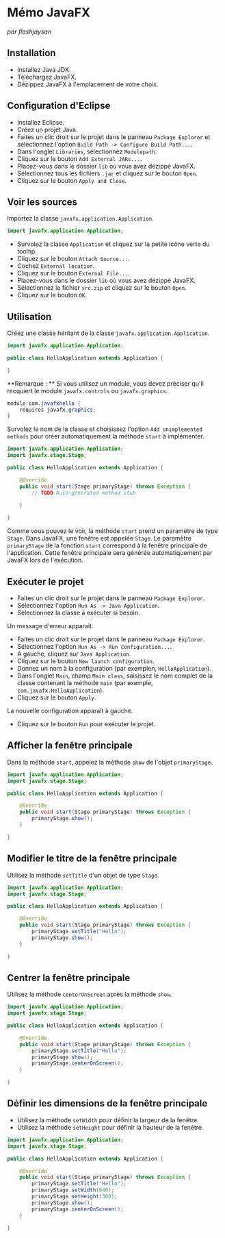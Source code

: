 # Mémo JavaFX

*par flashjaysan*

## Installation

- Installez Java JDK.
- Téléchargez JavaFX.
- Dézippez JavaFX à l'emplacement de votre choix.

## Configuration d'Eclipse

- Installez Eclipse.
- Créez un projet Java.
- Faites un clic droit sur le projet dans le panneau `Package Explorer` et sélectionnez l'option `Build Path -> Configure Build Path...`.
- Dans l'onglet `Libraries`, sélectionnez `Modulepath`.
- Cliquez sur le bouton `Add External JARs...`.
- Placez-vous dans le dossier `lib` où vous avez dézippé JavaFX.
- Sélectionnez tous les fichiers `.jar` et cliquez sur le bouton `Open`.
- Cliquez sur le bouton `Apply and Close`.

## Voir les sources

Importez la classe `javafx.application.Application`.

```java
import javafx.application.Application;
```

- Survolez la classe `Application` et cliquez sur la petite icône verte du tooltip.
- Cliquez sur le bouton `Attach Source...`.
- Cochez `External location`.
- Cliquez sur le bouton `External File...`.
- Placez-vous dans le dossier `lib` où vous avez dézippé JavaFX.
- Sélectionnez le fichier `src.zip` et cliquez sur le bouton `Open`.
- Cliquez sur le bouton `OK`.

## Utilisation

Créez une classe héritant de la classe `javafx.application.Application`.

```java
import javafx.application.Application;

public class HelloApplication extends Application {

}
```

**Remarque : ** Si vous utilisez un module, vous devez préciser qu'il recquiert le module `javafx.controls` ou `javafx.graphics`.

```java
module com.javafxhello {
    requires javafx.graphics;
}
```

Survolez le nom de la classe et choisissez l'option `Add unimplemented methods` pour créer automatiquement la méthode `start` à implémenter.

```java
import javafx.application.Application;
import javafx.stage.Stage;

public class HelloApplication extends Application {

	@Override
	public void start(Stage primaryStage) throws Exception {
		// TODO Auto-generated method stub
		
	}

}
```

Comme vous pouvez le voir, la méthode `start` prend un paramètre de type `Stage`. Dans JavaFX, une fenêtre est appelée `Stage`. Le paramètre `primaryStage` de la fonction `start` correspond à la fenêtre principale de l'application. Cette fenêtre principale sera générée automatiquement par JavaFX lors de l'exécution.

## Exécuter le projet

- Faites un clic droit sur le projet dans le panneau `Package Explorer`.
- Sélectionnez l'option `Run As -> Java Application`.
- Sélectionnez la classe à exécuter si besoin.

Un message d'erreur apparait.

- Faites un clic droit sur le projet dans le panneau `Package Explorer`.
- Sélectionnez l'option `Run As -> Run Configuration...`.
- A gauche, cliquez sur `Java Application`.
- Cliquez sur le bouton `New launch configuration`.
- Donnez un nom à la configuration (par exemplen, `HelloApplication`).
- Dans l'onglet `Main`, champ `Main class`, saisissez le nom complet de la classe contenant la méthode `main` (par exemple, `com.javafx.HelloApplication`).
- Cliquez sur le bouton `Apply`.

La nouvelle configuration apparaît à gauche.

- Cliquez sur le bouton `Run` pour exécuter le projet.

## Afficher la fenêtre principale

Dans la méthode `start`, appelez la méthode `show` de l'objet `primaryStage`.

```java
import javafx.application.Application;
import javafx.stage.Stage;

public class HelloApplication extends Application {

	@Override
	public void start(Stage primaryStage) throws Exception {
		primaryStage.show();
	}

}
```

## Modifier le titre de la fenêtre principale

Utilisez la méthode `setTitle` d'un objet de type `Stage`.

```java
import javafx.application.Application;
import javafx.stage.Stage;

public class HelloApplication extends Application {

	@Override
	public void start(Stage primaryStage) throws Exception {
        primaryStage.setTitle("Hello");
		primaryStage.show();
	}

}
```

## Centrer la fenêtre principale

Utilisez la méthode `centerOnScreen` après la méthode `show`.

```java
import javafx.application.Application;
import javafx.stage.Stage;

public class HelloApplication extends Application {

	@Override
	public void start(Stage primaryStage) throws Exception {
        primaryStage.setTitle("Hello");
		primaryStage.show();
        primaryStage.centerOnScreen();
	}

}
```

## Définir les dimensions de la fenêtre principale

- Utilisez la méthode `setWidth` pour définir la largeur de la fenêtre.
- Utilisez la méthode `setHeight` pour définir la hauteur de la fenêtre.

```java
import javafx.application.Application;
import javafx.stage.Stage;

public class HelloApplication extends Application {

	@Override
	public void start(Stage primaryStage) throws Exception {
        primaryStage.setTitle("Hello");
        primaryStage.setWidth(640);
        primaryStage.setHeight(360);
		primaryStage.show();
        primaryStage.centerOnScreen();
	}

}
```








